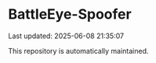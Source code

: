# BattleEye-Spoofer

Last updated: 2025-06-08 21:35:07

This repository is automatically maintained.
